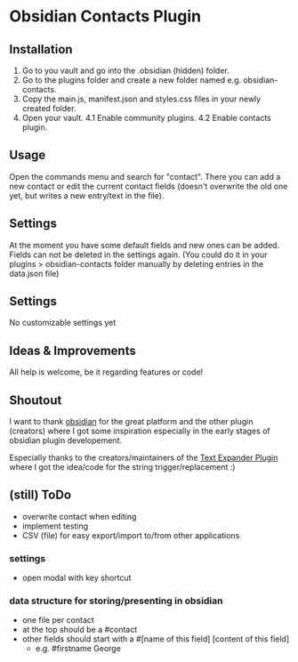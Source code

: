 # Obsidian Contacts Plugin

## Installation
1. Go to you vault and go into the .obsidian (hidden) folder. 
2. Go to the plugins folder and create a new folder named e.g. obsidian-contacts.
3. Copy the main.js, manifest.json and styles.css files in your newly created folder.
4. Open your vault.
4.1 Enable community plugins.
4.2 Enable contacts plugin.

## Usage
Open the commands menu and search for "contact". There you can add a new contact or edit the current contact fields (doesn't overwrite the old one yet, but writes a new entry/text in the file).

## Settings
At the moment you have some default fields and new ones can be added.
Fields can not be deleted in  the settings again. (You could do it in your plugins > obsidian-contacts folder manually by deleting entries in the data.json  file)

## Settings
No customizable settings yet

## Ideas & Improvements
All help is welcome, be it regarding features or code!

## Shoutout
I want to thank [obsidian](https://obsidian.md/) for the great platform and the other plugin (creators) where I got some inspiration especially in the early stages of obsidian plugin developement. 

Especially thanks to the creators/maintainers of the [Text Expander Plugin](https://github.com/akaalias/text-expander-plugin) where I got the idea/code for the string trigger/replacement :)

## (still) ToDo
- overwrite contact when editing
- implement testing
- CSV (file) for easy export/import to/from other applications

### settings
- open modal with key shortcut

### data structure for storing/presenting in obsidian
- one file per contact
- at the top should be a #contact
- other fields should start with a #[name of this field] [content of this field]
  - e.g. #firstname George

